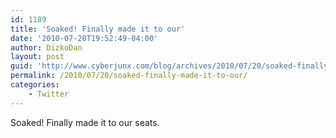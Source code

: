 ```yaml
---
id: 1189
title: 'Soaked! Finally made it to our'
date: '2010-07-20T19:52:49-04:00'
author: DizkoDan
layout: post
guid: 'http://www.cyberjunx.com/blog/archives/2010/07/20/soaked-finally-made-it-to-our/'
permalink: /2010/07/20/soaked-finally-made-it-to-our/
categories:
    - Twitter
---
```


Soaked! Finally made it to our seats.